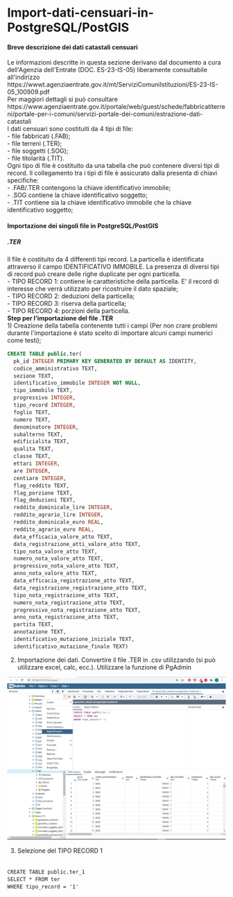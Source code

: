 # Import-dati-censuari-in-PostgreSQL/PostGIS

<h4>Breve descrizione dei dati catastali censuari</h4>
Le informazioni descritte in questa sezione derivano dal documento a cura dell'Agenzia dell'Entrate (DOC. ES-23-IS-05) liberamente consultabile all'indirizzo https://wwwt.agenziaentrate.gov.it/mt/ServiziComuniIstituzioni/ES-23-IS-05_100909.pdf<br>
Per maggiori dettagli si può consultare https://www.agenziaentrate.gov.it/portale/web/guest/schede/fabbricatiterreni/portale-per-i-comuni/servizi-portale-dei-comuni/estrazione-dati-catastali<br>
I dati censuari sono costituiti da 4 tipi di file:<br>
- file fabbricati (.FAB);<br>
- file terreni (.TER);<br>
- file soggetti (.SOG);<br>
- file titolarità (.TIT).<br>
Ogni tipo di file è costituito da una tabella che può contenere diversi tipi di record. Il collegamento tra i tipi di file è assicurato dalla presenta di chiavi specifiche:<br>
- .FAB/.TER contengono la chiave identificativo immobile;<br>
- .SOG contiene la chiave identificativo soggetto;<br>
- .TIT contiene sia la chiave identificativo immobile che la chiave identificativo soggetto;<br>
<h4> Importazione dei singoli file in PostgreSQL/PostGIS</h5>
<h5>.TER</h5>
Il file è costituito da 4 differenti tipi record. La particella è identificata attraverso il campo IDENTIFICATIVO IMMOBILE. La presenza di diversi tipi di record può creare delle righe duplicate per ogni particella.<br>
- TIPO RECORD 1: contiene le caratteristiche della particella. E' il record di interesse che verrà utilizzato per ricostruire il dato spaziale;<br>
- TIPO RECORD 2: deduzioni della particella;<br>
- TIPO RECORD 3: riserva della particella;<br>
- TIPO RECORD 4: porzioni della particella.<br>
<b>Step per l'importazione del file .TER</b><br>
1) Creazione della tabella contenente tutti i campi (Per non crare problemi durante l'importazione è stato scelto di importare alcuni campi numerici come testi);<br>

```sql
CREATE TABLE public.ter(
  pk_id INTEGER PRIMARY KEY GENERATED BY DEFAULT AS IDENTITY,
  codice_amministrativo TEXT,
  sezione TEXT,
  identificativo_immobile INTEGER NOT NULL,
  tipo_immobile TEXT,
  progressivo INTEGER,
  tipo_record INTEGER,
  foglio TEXT,
  numero TEXT,
  denominatore INTEGER,
  subalterno TEXT,
  edificialita TEXT,
  qualita TEXT,
  classe TEXT,
  ettari INTEGER,
  are INTEGER,
  centiare INTEGER,
  flag_reddito TEXT,
  flag_porzione TEXT,
  flag_deduzioni TEXT,
  reddito_dominicale_lire INTEGER,
  reddito_agrario_lire INTEGER,
  reddito_dominicale_euro REAL,
  reddito_agrario_euro REAL,
  data_efficacia_valore_atto TEXT,
  data_registrazione_atti_valore_atto TEXT,
  tipo_nota_valore_atto TEXT,
  numero_nota_valore_atto TEXT,
  progressivo_nota_valore_atto TEXT,
  anno_nota_valore_atto TEXT,
  data_efficacia_registrazione_atto TEXT,
  data_registrazione_registrazione_atto TEXT,
  tipo_nota_registrazione_atto TEXT,
  numero_nota_registrazione_atto TEXT,
  progressivo_nota_registrazione_atto TEXT,
  anno_nota_registrazione_atto TEXT,
  partita TEXT,
  annotazione TEXT,
  identificativo_mutazione_iniziale TEXT,
  identificativo_mutazione_finale TEXT)
```

2) Importazione dei dati. Convertire il file .TER in .csv utilizzando (si può utilizzare excel, calc, ecc.). Utilizzare la funzione di PgAdmin

![](img/import.JPG)

3) Selezione del TIPO RECORD 1<br>
<code>
CREATE TABLE public.ter_1
SELECT * FROM ter
WHERE tipo_record = '1'
</code><br>
